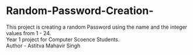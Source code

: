 # Random-Password-Creation-
This project is creating a random Password using the name and the integer values from 1 - 24.
<br>
Year 1 project for Computer Scoence Students.
<br>
Author - Astitva Mahavir Singh
